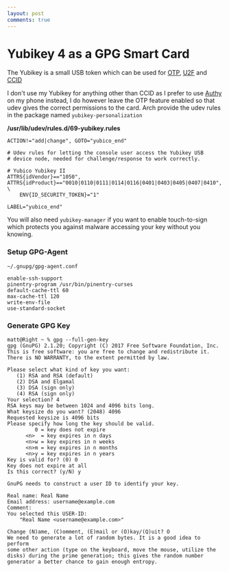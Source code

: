 ```yaml
---
layout: post
comments: true
---
```

# Yubikey 4 as a GPG Smart Card

The Yubikey is a small USB token which can be used for [OTP](https://en.wikipedia.org/wiki/One-time_password), [U2F](https://en.wikipedia.org/wiki/Universal_2nd_Factor) and [CCID](https://en.wikipedia.org/wiki/CCID_(protocol))

I don't use my Yubikey for anything other than CCID as I prefer to use [Authy](https://play.google.com/store/apps/details?id=com.authy.authy) on my phone instead, I do however leave the OTP feature enabled so that udev gives the correct permissions to the card.
Arch provide the udev rules in the package named `yubikey-personalization`

**/usr/lib/udev/rules.d/69-yubikey.rules**
```
ACTION!="add|change", GOTO="yubico_end"

# Udev rules for letting the console user access the Yubikey USB
# device node, needed for challenge/response to work correctly.

# Yubico Yubikey II
ATTRS{idVendor}=="1050", ATTRS{idProduct}=="0010|0110|0111|0114|0116|0401|0403|0405|0407|0410", \
    ENV{ID_SECURITY_TOKEN}="1"

LABEL="yubico_end"
```

You will also need `yubikey-manager` if you want to enable touch-to-sign which protects you against malware accessing your key without you knowing.

### Setup GPG-Agent
`~/.gnupg/gpg-agent.conf`
```
enable-ssh-support
pinentry-program /usr/bin/pinentry-curses
default-cache-ttl 60
max-cache-ttl 120
write-env-file
use-standard-socket
```

### Generate GPG Key
```
matt@Right ~ % gpg --full-gen-key
gpg (GnuPG) 2.1.20; Copyright (C) 2017 Free Software Foundation, Inc.
This is free software: you are free to change and redistribute it.
There is NO WARRANTY, to the extent permitted by law.

Please select what kind of key you want:
   (1) RSA and RSA (default)
   (2) DSA and Elgamal
   (3) DSA (sign only)
   (4) RSA (sign only)
Your selection? 4
RSA keys may be between 1024 and 4096 bits long.
What keysize do you want? (2048) 4096
Requested keysize is 4096 bits
Please specify how long the key should be valid.
         0 = key does not expire
      <n>  = key expires in n days
      <n>w = key expires in n weeks
      <n>m = key expires in n months
      <n>y = key expires in n years
Key is valid for? (0) 0
Key does not expire at all
Is this correct? (y/N) y

GnuPG needs to construct a user ID to identify your key.

Real name: Real Name
Email address: username@example.com
Comment: 
You selected this USER-ID:
    "Real Name <username@example.com>"

Change (N)ame, (C)omment, (E)mail or (O)kay/(Q)uit? O
We need to generate a lot of random bytes. It is a good idea to perform
some other action (type on the keyboard, move the mouse, utilize the
disks) during the prime generation; this gives the random number
generator a better chance to gain enough entropy.
```


